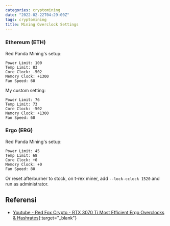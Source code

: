 ```yaml
---
categories: cryptomining
date: "2022-02-22T04:29:00Z"
tags: cryptomining
title: Mining Overclock Settings
---
```


### Ethereum (ETH)
Red Panda Mining's setup:
```
Power Limit: 100
Temp Limit: 83
Core Clock: -502
Memory Clock: +1300
Fan Speed: 60
```

My custom setting:
```
Power Limit: 76
Temp Limit: 73
Core Clock: -502
Memory Clock: +1300
Fan Speed: 60
```

### Ergo (ERG)
Red Panda Mining's setup:
```
Power Limit: 45
Temp Limit: 68
Core Clock: +0
Memory Clock: +0
Fan Speed: 80
```
Or reset afterburner to stock, on t-rex miner, add `--lock-cclock 1520` and run as administrator.

## Referensi
- [Youtube - Red Fox Crypto - RTX 3070 Ti Most Efficient Ergo Overclocks & Hashrates](https://www.youtube.com/watch?v=vtrVQ5TYPLE){:target="_blank"}


